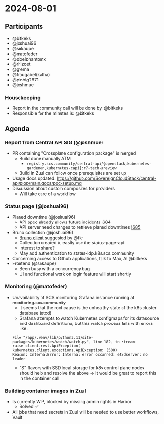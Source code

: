 # 2024-08-01

## Participants

- @bitkeks
- @joshuai96
- @snkaupe
- @matofeder
- @pixelphantomx
- @rhizoet
- @gtema
- @fraugabel(katha)
- @piobig2871
- @joshmue

### Housekeeping

- Report in the community call will be done by: @bitkeks
- Responsible for the minutes is: @bitkeks

## Agenda

### Report from Central API SIG (@joshmue)

- PR containing "Crossplane configuration package" is merged
    - Build done manually ATM
        - `registry.scs.community/central-api/{openstack,kubernetes-gardener,kubernetes-capi}:r7-tech-preview`
    - Build in Zuul can follow once prerequisites are set up
- Usage docs updated: https://github.com/SovereignCloudStack/central-api/blob/main/docs/poc-setup.md
- Discussion about custom composites for providers
    - Will take care of a workflow

### Status page (@joshuai96)
- Planed downtime (@joshuai96)
    - API spec already allows future incidents [!684](https://github.com/SovereignCloudStack/issues/issues/684)
    - API server need changes to retrieve planed downtimes [!685](https://github.com/SovereignCloudStack/issues/issues/685)
- Bruno collection (@joshuai96)
    - [Bruno client](https://www.usebruno.com/) suggested by @fkr
    - Collection created to easily use the status-page-api
    - Interest to share?
    - May add authentication to status-idp.k8s.scs.community
- Concerning access to Github applications, talk to Max, AI @bitkeks
- Frontend (@snkaupe)
    - Been busy with a concurrency bug
    - UI and functional work on login feature will start shortly

### Monitoring (@matofeder)
- Unavailability of SCS monitoring Grafana instance running at monitoring.scs.community
    - It seems that the root cause is the unhealthy state of the k8s cluster database (etcd)
    - Grafana attempts to watch Kubernetes configmaps for its datasource and dashboard definitions, but this watch process fails with errors like:
    ```
    File "/app/.venv/lib/python3.11/site-packages/kubernetes/watch/watch.py", line 182, in stream
    raise client.rest.ApiException(
    kubernetes.client.exceptions.ApiException: (500)
    Reason: InternalError: Internal error occurred: etcdserver: no leader
    ```
    - "S" flavors with SSD local storage for k8s control plane nodes should help and resolve the above -> It would be great to report this in the container call


### Building container images in Zuul

* Is currently WIP, blocked by missing admin rights in Harbor
    * Solved :white_check_mark:
* All jobs that need secrets in Zuul will be needed to use better workflows, Vault

